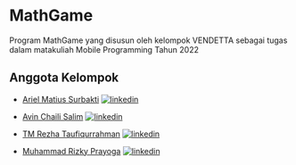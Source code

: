 
# MathGame

Program MathGame yang disusun oleh kelompok VENDETTA sebagai tugas dalam
matakuliah Mobile Programming Tahun 2022
## Anggota Kelompok

- [Ariel Matius Surbakti](https://github.com/MattRiel)
[![linkedin](https://img.shields.io/badge/linkedin-0A66C2?style=for-the-badge&logo=linkedin&logoColor=white)](https://www.linkedin.com/in/arielmatius/)

- [Avin Chaili Salim](https://github.com/AvinChailiSalim)
[![linkedin](https://img.shields.io/badge/linkedin-0A66C2?style=for-the-badge&logo=linkedin&logoColor=white)](https://www.linkedin.com/in/avin-salim-682218201/)

- [TM Rezha Taufiqurrahman](https://github.com/RezhaTaufik)
[![linkedin](https://img.shields.io/badge/linkedin-0A66C2?style=for-the-badge&logo=linkedin&logoColor=white)](https://www.linkedin.com/in/rezha-taufik-7b2b21223/)

- [Muhammad Rizky Prayoga](https://github.com/mrzkypryg)
[![linkedin](https://img.shields.io/badge/linkedin-0A66C2?style=for-the-badge&logo=linkedin&logoColor=white)](https://www.linkedin.com/)


